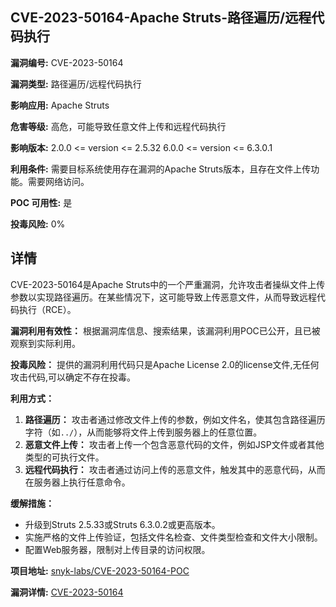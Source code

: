 ## CVE-2023-50164-Apache Struts-路径遍历/远程代码执行

**漏洞编号:** CVE-2023-50164

**漏洞类型:** 路径遍历/远程代码执行

**影响应用:** Apache Struts

**危害等级:** 高危，可能导致任意文件上传和远程代码执行

**影响版本:** 2.0.0 <= version <= 2.5.32
6.0.0 <= version <= 6.3.0.1

**利用条件:** 需要目标系统使用存在漏洞的Apache Struts版本，且存在文件上传功能。需要网络访问。

**POC 可用性:** 是

**投毒风险:** 0%

## 详情

CVE-2023-50164是Apache Struts中的一个严重漏洞，允许攻击者操纵文件上传参数以实现路径遍历。在某些情况下，这可能导致上传恶意文件，从而导致远程代码执行（RCE）。

**漏洞利用有效性：**
根据漏洞库信息、搜索结果，该漏洞利用POC已公开，且已被观察到实际利用。

**投毒风险：**
提供的漏洞利用代码只是Apache License 2.0的license文件,无任何攻击代码,可以确定不存在投毒。

**利用方式：**
1.  **路径遍历：** 攻击者通过修改文件上传的参数，例如文件名，使其包含路径遍历字符（如`../`），从而能够将文件上传到服务器上的任意位置。
2.  **恶意文件上传：** 攻击者上传一个包含恶意代码的文件，例如JSP文件或者其他类型的可执行文件。
3.  **远程代码执行：** 攻击者通过访问上传的恶意文件，触发其中的恶意代码，从而在服务器上执行任意命令。

**缓解措施：**
*   升级到Struts 2.5.33或Struts 6.3.0.2或更高版本。
*   实施严格的文件上传验证，包括文件名检查、文件类型检查和文件大小限制。
*   配置Web服务器，限制对上传目录的访问权限。


**项目地址:** [snyk-labs/CVE-2023-50164-POC](https://github.com/snyk-labs/CVE-2023-50164-POC)

**漏洞详情:** [CVE-2023-50164](https://nvd.nist.gov/vuln/detail/CVE-2023-50164)